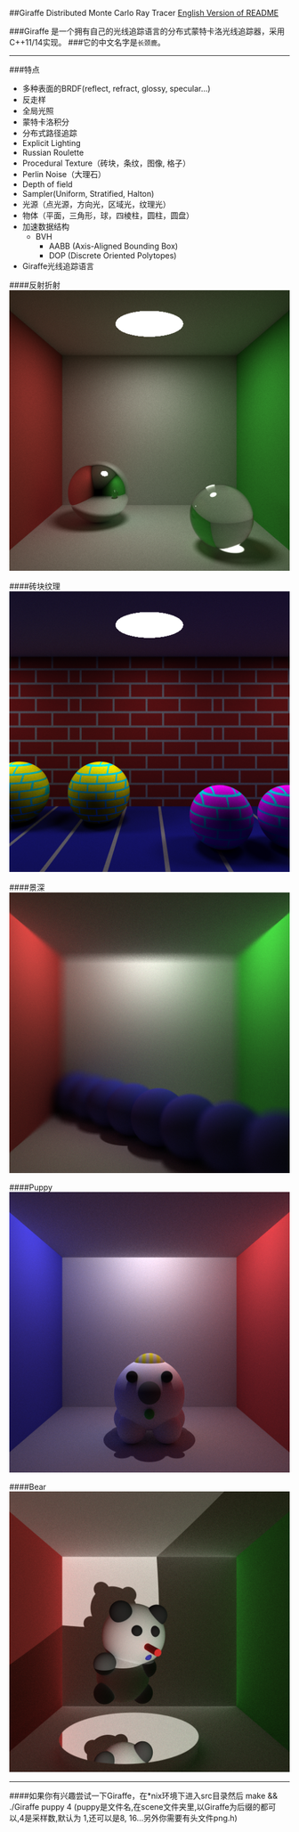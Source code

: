 ##Giraffe Distributed Monte Carlo Ray Tracer
[English Version of README](./README.en.md)

###Giraffe 是一个拥有自己的光线追踪语言的分布式蒙特卡洛光线追踪器，采用C++11/14实现。
###它的中文名字是`长颈鹿`。

***

###特点
* 多种表面的BRDF(reflect, refract, glossy, specular...)
* 反走样
* 全局光照
* 蒙特卡洛积分
* 分布式路径追踪
* Explicit Lighting
* Russian Roulette
* Procedural Texture（砖块，条纹，图像, 格子）
* Perlin Noise（大理石）
* Depth of field
* Sampler(Uniform, Stratified, Halton)
* 光源（点光源，方向光，区域光，纹理光）
* 物体（平面，三角形，球，四棱柱，圆柱，圆盘）
* 加速数据结构
	- BVH
		+	AABB (Axis-Aligned Bounding Box)
		+	DOP	(Discrete Oriented Polytopes)
* Giraffe光线追踪语言


####反射折射
![](./image/reflect_refract.png)

####砖块纹理
![](./image/brick.png)

####景深
![](./image/depth_of_field.png)

####Puppy
![](./image/puppy.png)

####Bear
![](./image/bear.png)

***

####如果你有兴趣尝试一下Giraffe，在*nix环境下进入src目录然后 make && ./Giraffe puppy 4 (puppy是文件名,在scene文件夹里,以Giraffe为后缀的都可以,4是采样数,默认为 1,还可以是8, 16...另外你需要有头文件png.h)
